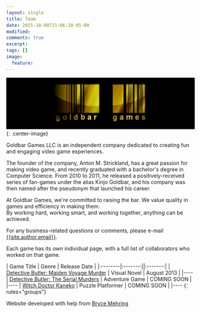 ```yaml
---
layout: single
title: Team
date: 2015-10-08T21:06:20-05:00
modified:
comments: true
excerpt:
tags: []
image:
  feature:
---
```

![Goldbar Games Logo](/images/logo.jpg){: .center-image}

Goldbar Games LLC is an independent company dedicated to creating fun and engaging video game experiences. 

The founder of the company, Anton M. Strickland, has a great passion for making video game, and recently graduated with a bachelor's degree in Computer Science. From 2010 to 2011, he released a positively-received series of fan-games under the alias Kinjo Goldbar, and his company was then named after the pseudonym that launched his career.

At Goldbar Games, we're committed to raising the bar. We value quality in games and efficiency in making them. <br/>By working hard, working smart, and working together, anything can be achieved.

For any business-related questions or comments, please e-mail [{{site.author.email}}](mailto:{{site.author.email}}).

Each game has its own individual page, with a full list of collaborators who worked on that game.

| Game Title | Genre | Release Date |
|:--------|:-------:||:-------:|
| [Detective Butler: Maiden Voyage Murder](https://www.goldbargames.com/detective-butler/butler1/)  | Visual Novel | August 2013 |
|----
| [Detective Butler: The Serial Murders](https://www.goldbargames.com/detective-butler/butler2/) | Adventure Game | COMING SOON  |
|----
| [Witch Doctor Kaneko](https://www.goldbargames.com/witch-doctor-kaneko/) | Puzzle Platformer | COMING SOON  |
|----
{: rules="groups"}

Website developed with help from [Bryce Mehring](http://www.brycemehring.me)